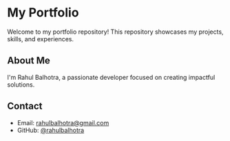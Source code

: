 # My Portfolio

Welcome to my portfolio repository! This repository showcases my projects, skills, and experiences.

## About Me

I'm Rahul Balhotra, a passionate developer focused on creating impactful solutions.

## Contact

- Email: rahulbalhotra@gmail.com
- GitHub: [@rahulbalhotra](https://github.com/rahulbalhotra) 